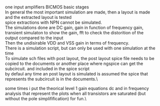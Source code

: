one input amplifiers BICMOS basic stages\
In general the most important simulation are made, then a layout is made and the extracted layout is tested\
spice extractions with NPN cannot be simulated.\
The simulations done are DC gain, gain in function of frequency gain, transient simulaton to show the gain, fft to check the distorition of the output compared to the input\
Then the undisirable VDD and VSS gain in terms of frequency.\
There is a simulation script, but can only be used with one simulation at the time\
To simulate sch files with post layout, the post layout spice file needs to be copied to the documents or another place where ngspice can get the subcircuit. and included in the spice script\
by defaul any time an post layout is simulated is assumed the spice that represents the subcircuit is in the documents.\

some times i put the theorical level 1 gain equations dc and in frequency analysis that represent the plots when all transistors are saturated (but without the pole simplifification) for fun.\
